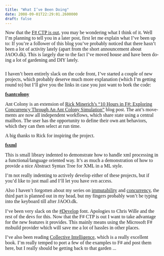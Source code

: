 ```yaml
---
title: "What I’ve Been Doing"
date: 2008-09-01T22:29:01.2600000
draft: false
---
```


<p class="MsoNormal" style="MARGIN: 0cm 0cm 10pt"><span lang="EN-US"><font face="Calibri" size="3">Now that the <a href="http://blogs.msdn.com/dsyme/archive/2008/08/29/the-f-september-2008-ctp-is-now-available.aspx">F# CTP is out</a>, you may be wondering what I think of it. Well I’m planning to tell you in a later post, first let me explain what I’ve been up to: If you’re a follower of this blog you’ve probably noticed that there hasn’t been a lot of activity lately (apart from the short announcement about JAOO.dk). This is largely due to the fact I’ve moved house and have been doing a lot of gardening and DIY lately.</font></span></p>
<p class="MsoNormal" style="MARGIN: 0cm 0cm 10pt"><span lang="EN-US"><img alt="" src="/blog/photos/digging_small.JPG" /></span></p>
<p class="MsoNormal" style="MARGIN: 0cm 0cm 10pt"><span lang="EN-US"><font face="Calibri" size="3">I haven’t been entirely slack on the code front, I’ve started a couple of new projects, which probably deserve much more explanation (which I’m getting round to) but I’ll give you the links in case you just want to bork the code:</font></span></p>
<p class="MsoNormal" style="MARGIN: 0cm 0cm 10pt"><strong style="mso-bidi-font-weight: normal"><span lang="EN-US"><font size="3"><font face="Calibri"><a href="http://code.google.com/p/fsantcolony">fsantcolony<o:p></o:p></a></font></font></span></strong></p>
<p class="MsoNormal" style="MARGIN: 0cm 0cm 10pt"><span lang="EN-US"><font face="Calibri" size="3">Ant Colony is an extension of <a href="http://www.atalasoft.com/cs/blogs/rickm/archive/2008/04/25/10-hours-in-fsharp-exploring-concurrency-through-an-ant-colony-simulation.aspx">Rick Minerich’s “10 Hours in F#: Exploring Concurrency Through An Ant Colony Simulation”</a> blog post. The ant’s movements are now all independent workflows, which share state using a central mailbox. The user has the opportunity to define their own ant behaviors, which they can then select at run time.</font></span></p>
<p class="MsoNormal" style="MARGIN: 0cm 0cm 10pt"><span lang="EN-US"><font face="Calibri" size="3">A big thanks to Rick for inspiring the project.</font></span></p>
<p class="MsoNormal" style="MARGIN: 0cm 0cm 10pt"><span lang="EN-US"></span></p>
<p class="MsoNormal" style="MARGIN: 0cm 0cm 10pt"><span lang="EN-US"><o:p><font face="Calibri" size="3"></font></o:p></span></p>
<p class="MsoNormal" style="MARGIN: 0cm 0cm 10pt"><strong style="mso-bidi-font-weight: normal"><span lang="EN-US"><font size="3"><font face="Calibri"><a href="http://code.google.com/p/fsxml/">fsxml<o:p></o:p></a></font></font></span></strong></p>
<p class="MsoNormal" style="MARGIN: 0cm 0cm 10pt"><span lang="EN-US"><font face="Calibri" size="3">This is small library indented to demonstrate how to handle xml processing in a functional/language oriented way. It’s as much a demonstration of how to provide a nice Abstract Syntax Tree for XML in a ML style.</font></span><span lang="EN-US"><font face="Calibri" size="3"> </font></span></p>
<p class="MsoNormal" style="MARGIN: 0cm 0cm 10pt"><span lang="EN-US"><font face="Calibri" size="3">I’m not really indenting to actively develop either of these projects, but if you’d like to just mail and I’ll let you have svn access.</font></span></p>
<span lang="EN-US"><o:p><font face="Calibri">
<p class="MsoNormal" style="MARGIN: 0cm 0cm 10pt"><span lang="EN-US"><font size="3">Also I haven’t forgotten about my series on <a href="http://strangelights.com/blog/archive/2008/05/18/1617.aspx">immutability</a> and <a href="http://strangelights.com/blog/archive/2008/06/17/1621.aspx">concurrency</a>, the third part is planned out in my head, but my fingers probably won’t be typing into the keyboard till after JAOO.dk.</font></span><font size="3"> </font></p>
<p class="MsoNormal" style="MARGIN: 0cm 0cm 10pt"><span lang="EN-US"><font face="Calibri" size="3">I’ve been very slack on the <a href="http://community.sharpdevelop.net/">#Develop</a> font. Apologies to Chris Wille and the rest of the devs for this. Now that the F# CTP is out I want to take advantage for the new features it provides. This mainly means using the Microsoft F# msbuild provider which will save me a lot of hassles in other places.</font></span></p>
<p class="MsoNormal" style="MARGIN: 0cm 0cm 10pt"><span lang="EN-US"><o:p><font face="Calibri" size="3"></font></o:p></span></p>
<p class="MsoNormal" style="MARGIN: 0cm 0cm 10pt"><span lang="EN-US"><font face="Calibri" size="3">I’ve also been reading <a href="http://www.amazon.com/gp/product/0596529325?ie=UTF8&amp;tag=strangelights-20&amp;linkCode=as2&amp;camp=1789&amp;creative=9325&amp;creativeASIN=0596529325">Collective Intelligence</a>, which is a really excellent book. I’m really temped to port a few of the examples to F# and post them here, but I really should be getting back to that garden ...</font></span></p>
</font></o:p></span>
